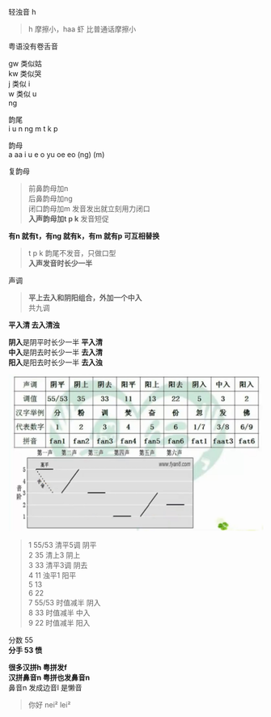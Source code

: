 
轻浊音 h  
> h 摩擦小，haa 虾  比普通话摩擦小  

粤语没有卷舌音   

gw 类似姑  
kw 类似哭  
j   类似 i   
w  类似 u  
ng  

韵尾  
i  u  n  ng  m  t  k  p  

韵母  
a  aa  i  u  e  o  yu  oe  eo  (ng)  (m)  

复韵母  
> 前鼻韵母加n  
后鼻韵母加ng  
闭口韵母加m   发音发出就立刻用力闭口    
**入声韵母加t  p  k**  发音短促      

**有n 就有t，有ng 就有k，有m 就有p 可互相替换**   
> t p k 韵尾不发音，只做口型  
**入声发音时长少一半**    

声调  
> **平上去入和阴阳组合，外加一个中入**  
共九调  

**平入清 去入清浊**  

**阴入**是阴平时长少一半  **平入清**  
**中入**是阴去时长少一半  **去入清**  
**阳入**是阳去时长少一半  **去入浊**    


![粤语六声九调](./img/粤语六声九调.jpg)  

> 1  55/53  清平5调  阴平  
2  35   清上3  阴上  
3  33   清平3调  阴去  
4  11  浊平1  阳平  
5  13  
6  22  
7  55/53  时值减半  阴入  
8  33  时值减半  中入  
9  22  时值减半  阳入  

分数  55  
**分手  53  愤**  

**很多汉拼h 粤拼发f**    
**汉拼鼻音n 粤拼也发鼻音n**    
鼻音n 发成边音l 是懒音  
> 你好 nei² lei²  



